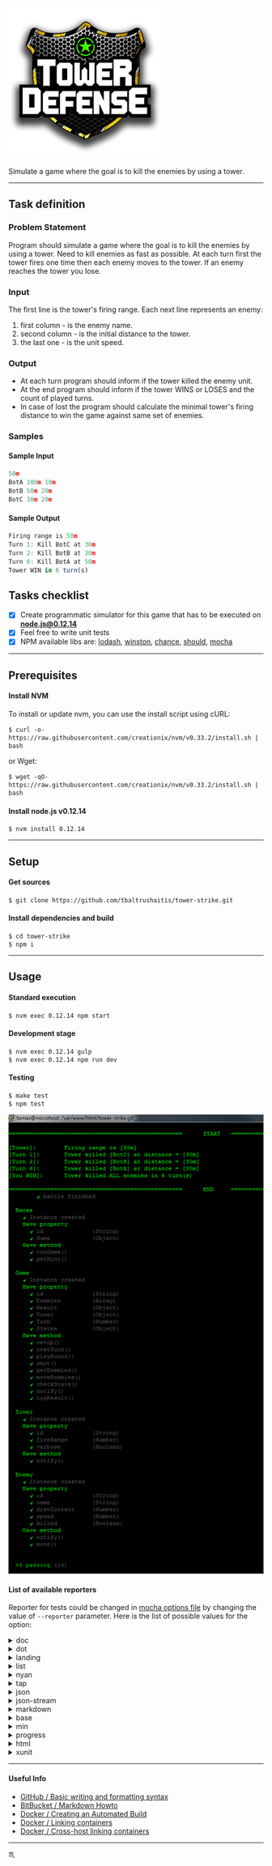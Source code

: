 ![Tower Strike Logo](assets/img/logo-tower-strike.png)

Simulate a game where the goal is to kill the enemies by using a tower.

---

## Task definition ##

### Problem Statement ###
Program should simulate a game where the goal is to kill the enemies by using a tower.
Need to kill enemies as fast as possible.
At each turn first the tower fires one time then each enemy moves to the tower.
If an enemy reaches the tower you lose.

### Input ###
The first line is the tower's firing range.
Each next line represents an enemy:
1. first column - is the enemy name.
2. second column - is the initial distance to the tower.
3. the last one - is the unit speed.

### Output ###
 - At each turn program should inform if the tower killed the enemy unit.
 - At the end program should inform if the tower WINS or LOSES and the count of played turns.
 - In case of lost the program should calculate the minimal tower's firing distance to win the game against same set of enemies.

### Samples ###

#### Sample Input ####
```javascript
50m
BotA 100m 10m
BotB 50m 20m
BotC 30m 20m
```

#### Sample Output ####
```javascript
Firing range is 50m
Turn 1: Kill BotC at 30m
Turn 2: Kill BotB at 30m
Turn 6: Kill BotA at 50m
Tower WIN in 6 turn(s)
```

## Tasks checklist ##

 - [x] Create programmatic simulator for this game that has to be executed on **node.js@0.12.14**
 - [x] Feel free to write unit tests
 - [x] NPM available libs are: [lodash](https://lodash.com/), [winston](https://www.npmjs.com/package/winston), [chance](http://chancejs.com/), [should](http://shouldjs.github.io/), [mocha](http://mochajs.org/)

---

## Prerequisites ##

#### Install NVM ####

To install or update nvm, you can use the install script using cURL:

```shell
$ curl -o- https://raw.githubusercontent.com/creationix/nvm/v0.33.2/install.sh | bash
```
or Wget:
```shell
$ wget -qO- https://raw.githubusercontent.com/creationix/nvm/v0.33.2/install.sh | bash
```

#### Install node.js v0.12.14 ####

```shell
$ nvm install 0.12.14
```

---

## Setup ##

#### Get sources ####

```shell
$ git clone https://github.com/tbaltrushaitis/tower-strike.git
```

#### Install dependencies and build ####

```shell
$ cd tower-strike
$ npm i
```

---

## Usage ##

#### Standard execution ####

```shell
$ nvm exec 0.12.14 npm start
```

#### Development stage ####

```shell
$ nvm exec 0.12.14 gulp
$ nvm exec 0.12.14 npm run dev
```

#### Testing ####

```shell
$ make test
$ npm test
```

![Spec Reporter](assets/img/mocha-tests-tower-strike-reporter-spec.png)

#### List of available reporters ####
Reporter for tests could be changed in [mocha options file](test/mocha.opts) by changing the value of `--reporter` parameter.
Here is the list of possible values for the option:


<details>
  <summary>doc</summary>
  <a href="assets/npm-test-reporter-doc.html" target="blank">Example of HTML code generated</a>
</details>

<details>
  <summary>dot</summary>
  <div align="center">
    <img src="assets/img/mocha-tests-tower-strike-reporter-dot.png" max-height="500px" max-width="500px" />
  </div>
</details>

<details>
  <summary>landing</summary>
  <div align="center">
    <img src="assets/img/mocha-tests-tower-strike-reporter-landing.png" max-height="500px" max-width="500px" />
  </div>
</details>

<details>
  <summary>list</summary>
  <div align="center">
    <img src="assets/img/mocha-tests-tower-strike-reporter-list.png" max-height="500px" max-width="500px" />
  </div>
</details>

<details>
  <summary>nyan</summary>
  <div align="center">
    <img src="assets/img/mocha-tests-tower-strike-reporter-nyan.png" max-height="500px" max-width="500px" />
  </div>
</details>

<details>
  <summary>tap</summary>
  <div align="center">
    <img src="assets/img/mocha-tests-tower-strike-reporter-tap.png" max-height="500px" max-width="500px" />
  </div>
</details>

<details>
  <summary>json</summary>
  <a href="assets/npm-test-reporter-json.json" target="blank">JSON data</a>
</details>

<details>
  <summary>json-stream</summary>
  <a href="assets/npm-test-reporter-json-stream.txt" target="blank">JSON-stream data</a>
</details>

<details>
  <summary>markdown</summary>
  <a href="assets/npm-test-reporter-markdown.md" target="blank">Markdown file</a>
</details>

<details>
  <summary>base</summary>
</details>

<details>
  <summary>min</summary>
</details>

<details>
  <summary>progress</summary>
</details>

<details>
  <summary>html</summary>
</details>

<details>
  <summary>xunit</summary>
</details>

---

#### Useful Info ####

 - [GitHub / Basic writing and formatting syntax](https://help.github.com/articles/basic-writing-and-formatting-syntax/)
 - [BitBucket / Markdown Howto](https://bitbucket.org/tutorials/markdowndemo)
 - [Docker / Creating an Automated Build](https://docs.docker.com/docker-hub/builds/)
 - [Docker / Linking containers](https://docs.docker.com/engine/userguide/networking/default_network/dockerlinks.md)
 - [Docker / Cross-host linking containers](https://docs.docker.com/engine/admin/ambassador_pattern_linking.md)

---

:scorpius:
